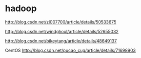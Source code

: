 # hadoop
http://blog.csdn.net/zl007700/article/details/50533675

http://blog.csdn.net/windghoul/article/details/52655032

http://blog.csdn.net/bikeytang/article/details/48649137

CentOS
http://blog.csdn.net/pucao_cug/article/details/71698903

